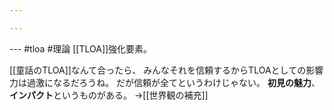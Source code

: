 ```yaml
---

---
```

--- #tloa #理論 
[[TLOA]]強化要素。

[[童話のTLOA]]なんて合ったら、
みんなそれを信頼するからTLOAとしての影響力は過激になるだろうね。
だが信頼が全てというわけじゃない。
**初見の魅力**、**インパクト**というものがある。
→[[世界観の補充]]